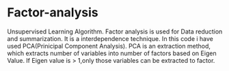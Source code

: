 # Factor-analysis
Unsupervised Learning Algorithm.
Factor analysis is used for Data reduction and summarization.
It is a interdependence technique.
In this code i have used PCA(Prinicipal Component Analysis).
PCA is an extraction method, which extracts number of variables into number of factors based on Eigen Value.
If Eigen value is > 1,only those variables can be extracted to factor. 

